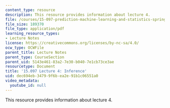 ```yaml
---
content_type: resource
description: This resource provides information about lecture 4.
file: /courses/15-097-prediction-machine-learning-and-statistics-spring-2012/dec694eb34799f6bea2e91b1c06551a0_MIT15_097S12_lec04.pdf
file_size: 189370
file_type: application/pdf
learning_resource_types:
- Lecture Notes
license: https://creativecommons.org/licenses/by-nc-sa/4.0/
ocw_type: OCWFile
parent_title: Lecture Notes
parent_type: CourseSection
parent_uid: 5143e461-83a2-7e30-b040-7e1cb73ce3ae
resourcetype: Document
title: '15.097 Lecture 4: Inference'
uid: dec694eb-3479-9f6b-ea2e-91b1c06551a0
video_metadata:
  youtube_id: null
---
```

This resource provides information about lecture 4.